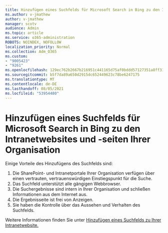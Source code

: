 ```yaml
---
title: Hinzufügen eines Suchfelds für Microsoft Search in Bing zu den Intranetwebsites und -seiten Ihrer Organisation
ms.author: v-jmathew
author: v-jmathew
manager: scotv
audience: Admin
ms.topic: article
ms.service: o365-administration
ROBOTS: NOINDEX, NOFOLLOW
localization_priority: Normal
ms.collection: Adm_O365
ms.custom:
- "9005423"
- "9261"
ms.openlocfilehash: 129ec762b2667b216951c441165d75af0bddd57127351a8ff31fc2793e4479d8
ms.sourcegitcommit: b5f7da89a650d2915dc652449623c78be6247175
ms.translationtype: MT
ms.contentlocale: de-DE
ms.lasthandoff: 08/05/2021
ms.locfileid: "53954480"
---
```

# <a name="add-a-search-box-for-microsoft-search-in-bing-to-your-organizations-intranet-sites-and-pages"></a>Hinzufügen eines Suchfelds für Microsoft Search in Bing zu den Intranetwebsites und -seiten Ihrer Organisation

Einige Vorteile des Hinzufügens des Suchfelds sind:

1. Die SharePoint- und Intranetportale Ihrer Organisation verfügen über einen vertrauten, vertrauenswürdigen Einstiegspunkt für die Suche.
2. Das Suchfeld unterstützt alle gängigen Webbrowser.
3. Die Suchergebnisse sind intern in Ihrer Organisation und schließen Informationen aus dem Internet aus.
4. Die Ergebnisseite ist frei von Anzeigen.
5. Sie haben die Kontrolle über das Aussehen und Verhalten des Suchfelds.

Weitere Informationen finden Sie unter [Hinzufügen eines Suchfelds zu Ihrer Intranetwebsite.](https://go.microsoft.com/fwlink/?linkid=2151387)
